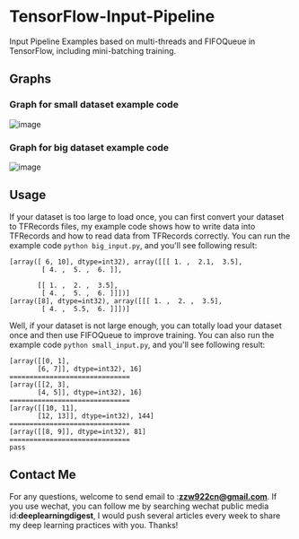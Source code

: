 # TensorFlow-Input-Pipeline
Input Pipeline Examples based on multi-threads and FIFOQueue in TensorFlow, including mini-batching training.

## Graphs

### Graph for small dataset example code
![image](https://github.com/zzw922cn/TensorFlow-Input-Pipeline/blob/master/img/small.png)

### Graph for big dataset example code
![image](https://github.com/zzw922cn/TensorFlow-Input-Pipeline/blob/master/img/big.png)

## Usage

If your dataset is too large to load once, you can first convert your dataset to TFRecords files, my example code shows how to write data into TFRecords and how to read data from TFRecords correctly. You can run the example code `python big_input.py`, and you'll see following result:

```
[array([ 6, 10], dtype=int32), array([[[ 1. ,  2.1,  3.5],
        [ 4. ,  5. ,  6. ]],

       [[ 1. ,  2. ,  3.5],
        [ 4. ,  5. ,  6. ]]])]
[array([8], dtype=int32), array([[[ 1. ,  2. ,  3.5],
        [ 4. ,  5.5,  6. ]]])]
```

Well, if your dataset is not large enough, you can totally load your dataset once and then use FIFOQueue to improve training. You can also run the example code `python small_input.py`, and you'll see following result:

```
[array([[0, 1],
       [6, 7]], dtype=int32), 16]
==============================
[array([[2, 3],
       [4, 5]], dtype=int32), 16]
==============================
[array([[10, 11],
       [12, 13]], dtype=int32), 144]
==============================
[array([[8, 9]], dtype=int32), 81]
==============================
pass
```

## Contact Me
For any questions, welcome to send email to :**zzw922cn@gmail.com**. If you use wechat, you can follow me by searching wechat public media id:**deeplearningdigest**, I would push several articles every week to share my deep learning practices with you. Thanks!
